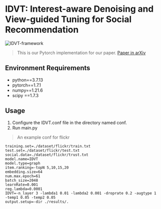 # IDVT: Interest-aware Denoising and View-guided Tuning for Social Recommendation
![IDVT-framework](https://github.com/Socialrec/IDVT-main/blob/main/IDVT/IDVT.png)
>This is our Pytorch implementation for our paper. [Paper in arXiv](https://arxiv.org/pdf/2308.15926.pdf)

## Environment Requirements
 - python==3.7.13
 - pytorch==1.7.1
 - numpy==1.21.6
 -  scipy ==1.7.3
 
## Usage
 1. Configure the IDVT.conf file in the directory named conf. 
 2.  Run main.py
 >An example conf for flickr
```
training.set=./dataset/flickr/train.txt
test.set=./dataset/flickr/test.txt
social.data=./dataset/flickr/trust.txt
model.name=IDVT
model.type=graph
item.ranking=-topN 5,10,15,20
embedding.size=64
num.max.epoch=61
batch_size=2048
learnRate=0.001
reg.lambda=0.0001
IDVT=-n_layer 3 -lambda1 0.01 -lambda2 0.001 -droprate 0.2 -augtype 1 -temp1 0.05 -temp2 0.05
output.setup=-dir ./results/.
```

